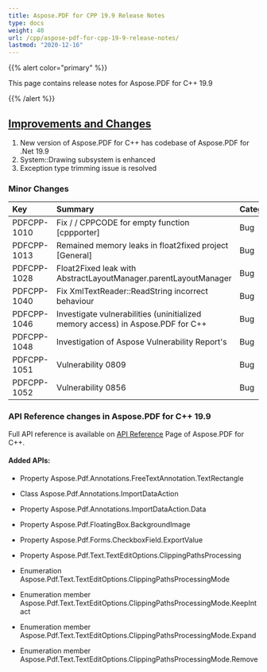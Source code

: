 ```yaml
---
title: Aspose.PDF for CPP 19.9 Release Notes
type: docs
weight: 40
url: /cpp/aspose-pdf-for-cpp-19-9-release-notes/
lastmod: "2020-12-16"
---
```


{{% alert color="primary" %}}

This page contains release notes for Aspose.PDF for C++ 19.9

{{% /alert %}}
## <ins>**Improvements and Changes**
1. New version of Aspose.PDF for C++ has codebase of Aspose.PDF for .Net 19.9
1. System::Drawing subsystem is enhanced
1. Exception type trimming issue is resolved
### **Minor Changes**

|**Key**|**Summary**|**Category**|
| :- | :- | :- |
|PDFCPP-1010|Fix / / CPPCODE for empty function [cppporter]|Bug|
|PDFCPP-1013|Remained memory leaks in float2fixed project [General]|Bug|
|PDFCPP-1028|Float2Fixed leak with AbstractLayoutManager.parentLayoutManager|Bug|
|PDFCPP-1040|Fix XmlTextReader::ReadString incorrect behaviour|Bug|
|PDFCPP-1046|Investigate vulnerabilities (uninitialized memory access) in Aspose.PDF for C++|Bug|
|PDFCPP-1048|Investigation of Aspose Vulnerability Report's|Bug|
|PDFCPP-1051|Vulnerability 0809|Bug|
|PDFCPP-1052|Vulnerability 0856|Bug|
### **API Reference changes in Aspose.PDF for C++ 19.9**
Full API reference is available on [API Reference](https://apireference.aspose.com/cpp/pdf/) Page of Aspose.PDF for C++.
#### **Added APIs:**
- Property Aspose.Pdf.Annotations.FreeTextAnnotation.TextRectangle              

- Class Aspose.Pdf.Annotations.ImportDataAction

- Property Aspose.Pdf.Annotations.ImportDataAction.Data

- Property Aspose.Pdf.FloatingBox.BackgroundImage

- Property Aspose.Pdf.Forms.CheckboxField.ExportValue

- Property Aspose.Pdf.Text.TextEditOptions.ClippingPathsProcessing

- Enumeration Aspose.Pdf.Text.TextEditOptions.ClippingPathsProcessingMode

- Enumeration member Aspose.Pdf.Text.TextEditOptions.ClippingPathsProcessingMode.KeepIntact

- Enumeration member Aspose.Pdf.Text.TextEditOptions.ClippingPathsProcessingMode.Expand

- Enumeration member Aspose.Pdf.Text.TextEditOptions.ClippingPathsProcessingMode.Remove
